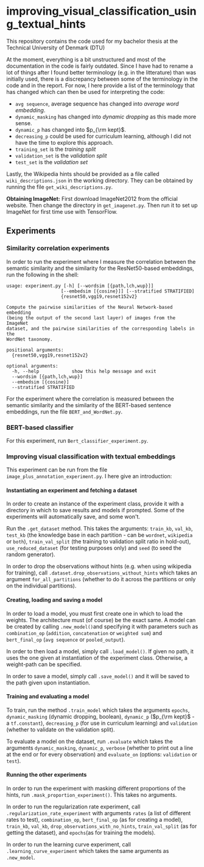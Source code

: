 # improving_visual_classification_using_textual_hints
This repository contains the code used for my bachelor thesis at the Technical University of Denmark (DTU)

At the moment, everything is a bit unstructured and most of the documentation in the code is fairly outdated. Since I have had to rename a lot of things after I found better terminology (e.g. in the litterature) than was initially used, there is a discrepancy between some of the terminology in the code and in the report. For now, I here provide a list of the terminology that has changed which can then be used for interpreting the code:
* `avg sequence`, average sequence has changed into *average word embedding*.
* `dynamic_masking` has changed into *dynamic dropping* as this made more sense.
* `dynamic_p` has changed into $p_{\rm kept}$.
* `decreasing_p` could be used for curriculum learning, although I did not have the time to explore this approach.
* `training_set` is the *training split*
* `validation_set` is the *validation split*
* `test_set` is the *validation set*

Lastly, the Wikipedia hints should be provided as a file called `wiki_descriptions.json` in the working directory. They can be obtained by running the file `get_wiki_descriptions.py`.

**Obtaining ImageNet:**
First download ImageNet2012 from the official website. Then change the directory in `get_imagenet.py`. Then run it to set up ImageNet for first time use with TensorFlow.

## Experiments
### Similarity correlation experiments
In order to run the experiment where I measure the correlation between the semantic similarity and the similarity for the ResNet50-based embeddings, run the following in the shell:
```
usage: experiment.py [-h] [--wordsim [{path,lch,wup}]]
                    [--embedsim [{cosine}]] [--stratified STRATIFIED]
                    {resnet50,vgg19,resnet152v2}

Compute the pairwise similarities of the Neural Network-based embedding 
(being the output of the second last layer) of images from the ImageNet
dataset, and the pairwise similarities of the corresponding labels in the 
WordNet taxonomy.

positional arguments:
  {resnet50,vgg19,resnet152v2}

optional arguments:
  -h, --help            show this help message and exit
  --wordsim [{path,lch,wup}]
  --embedsim [{cosine}]
  --stratified STRATIFIED
```

For the experiment where the correlation is measured between the semantic similarity and the similarity of the BERT-based sentence embeddings, run the file `BERT_and_WordNet.py`.

### BERT-based classifier
For this experiment, run `Bert_classifier_experiment.py`.

### Improving visual classification with textual embeddings
This experiment can be run from the file `image_plus_annotation_experiment.py`. I here give an introduction:

#### Instantiating an experiment and fetching a dataset
In order to create an instance of the experiment class, provide it with a directory in which to save results and models if prompted. Some of the experiments will automatically save, and some won't.

Run the `.get_dataset` method. This takes the arguments: `train_kb`, `val_kb`, `test_kb` (the knowledge base in each partition - can be `wordnet`, `wikipedia` or `both`), `train_val_split` (the training to validation split ratio in hold-out), `use_reduced_dataset` (for testing purposes only) and `seed` (to seed the random generator).

In order to drop the observations without hints (e.g. when using wikipedia for training), call `.dataset.drop_observations_without_hints` which takes an argument `for_all_partitions` (whether to do it across the partitions or only on the individual partitions).

#### Creating, loading and saving a model
In order to load a model, you must first create one in which to load the weights. The architecture must (of course) be the exact same.
A model can be created by calling `.new_model()`and specifying it with parameters such as `combination_op` (`addition`, `concatenation` or `weighted sum`) and `bert_final_op` (`avg sequence` or `pooled_output`).

In order to then load a model, simply call `.load_model()`. If given no path, it uses the one given at instantiation of the experiment class. Otherwise, a weight-path can be specified.

In order to save a model, simply call `.save_model()` and it will be saved to the path given upon instantiation.

#### Training and evaluating a model
To train, run the method `.train_model` which takes the arguments `epochs`, `dynamic_masking` (dynamic dropping, boolean), `dynamic_p` ($p_{\rm kept}$ - a `tf.constant`), `decreasing_p` (for use in curriculum learning) and `validation` (whether to validate on the validation split).

To evaluate a model on the dataset, run `.evaluate` which takes the arguments `dynamic_masking`, `dynamic_p`, `verbose` (whether to print out a line at the end or for every observation) and `evaluate_on` (options: `validation` or `test`).

#### Running the other experiments
In order to run the experiment with masking different proportions of the hints, run `.mask_proportion_experiment()`. This takes no arguments.

In order to run the regularization rate experiment, call `.regularization_rate_experiment` with arguments `rates` (a list of different rates to test), `combination_op`, `bert_final_op` (as for creating a model), `train_kb`, `val_kb`, `drop_observations_with_no_hints`, `train_val_split` (as for getting the dataset), and `epochs`(as for training the models).

In order to run the learning curve experiment, call `.learning_curve_experiment` which takes the same arguments as `.new_model`.

